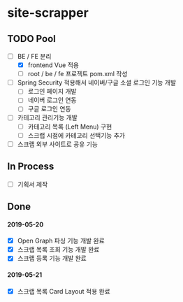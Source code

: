 # site-scrapper

## TODO Pool
- [ ] BE / FE 분리
  - [x] frontend Vue 적용
  - [ ] root / be / fe 프로젝트 pom.xml 작성
- [ ] Spring Security 적용해서 네이버/구글 소셜 로그인 기능 개발
  - [ ] 로그인 페이지 개발
  - [ ] 네이버 로그인 연동
  - [ ] 구글 로그인 연동
- [ ] 카테고리 관리기능 개발
  - [ ] 카테고리 목록 (Left Menu) 구현
  - [ ] 스크랩 시점에 카테고리 선택기능 추가  
- [ ] 스크랩 외부 사이트로 공유 기능

## In Process
- [ ] 기획서 제작

## Done
#### 2019-05-20
- [x] Open Graph 파싱 기능 개발 완료
- [x] 스크랩 목록 조회 기능 개발 완료
- [x] 스크랩 등록 기능 개발 완료

#### 2019-05-21
- [x] 스크랩 목록 Card Layout 적용 완료
